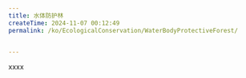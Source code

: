 ```yaml
---
title: 水体防护林
createTime: 2024-11-07 00:12:49
permalink: /ko/EcologicalConservation/WaterBodyProtectiveForest/


---
```


xxxx